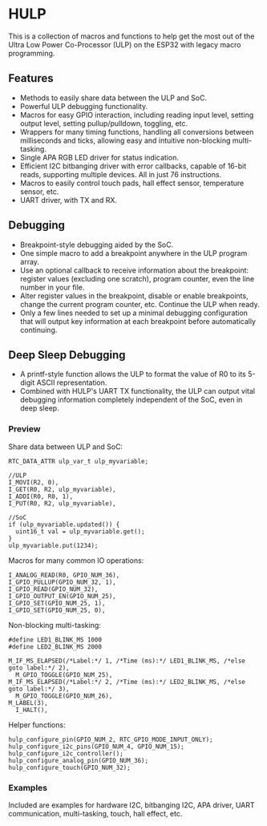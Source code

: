 # HULP

This is a collection of macros and functions to help get the most out of the Ultra Low Power Co-Processor (ULP) on the ESP32 with legacy macro programming.

## Features

* Methods to easily share data between the ULP and SoC.
* Powerful ULP debugging functionality.
* Macros for easy GPIO interaction, including reading input level, setting output level, setting pullup/pulldown, toggling, etc.
* Wrappers for many timing functions, handling all conversions between milliseconds and ticks, allowing easy and intuitive non-blocking multi-tasking.
* Single APA RGB LED driver for status indication.
* Efficient I2C bitbanging driver with error callbacks, capable of 16-bit reads, supporting multiple devices. All in just 76 instructions.
* Macros to easily control touch pads, hall effect sensor, temperature sensor, etc.
* UART driver, with TX and RX.

## Debugging

* Breakpoint-style debugging aided by the SoC.
* One simple macro to add a breakpoint anywhere in the ULP program array.
* Use an optional callback to receive information about the breakpoint: register values (excluding one scratch), program counter, even the line number in your file.
* Alter register values in the breakpoint, disable or enable breakpoints, change the current program counter, etc. Continue the ULP when ready.
* Only a few lines needed to set up a minimal debugging configuration that will output key information at each breakpoint before automatically continuing.


## Deep Sleep Debugging

* A printf-style function allows the ULP to format the value of R0 to its 5-digit ASCII representation.
* Combined with HULP's UART TX functionality, the ULP can output vital debugging information completely independent of the SoC, even in deep sleep.

### Preview

Share data between ULP and SoC:

```
RTC_DATA_ATTR ulp_var_t ulp_myvariable;

//ULP
I_MOVI(R2, 0),
I_GET(R0, R2, ulp_myvariable),
I_ADDI(R0, R0, 1),
I_PUT(R0, R2, ulp_myvariable),

//SoC
if (ulp_myvariable.updated()) {
  uint16_t val = ulp_myvariable.get();
}
ulp_myvariable.put(1234);
```

Macros for many common IO operations:

```
I_ANALOG_READ(R0, GPIO_NUM_36),
I_GPIO_PULLUP(GPIO_NUM_32, 1),
I_GPIO_READ(GPIO_NUM_32),
I_GPIO_OUTPUT_EN(GPIO_NUM_25),
I_GPIO_SET(GPIO_NUM_25, 1),
I_GPIO_SET(GPIO_NUM_25, 0),

```

Non-blocking multi-tasking:

```
#define LED1_BLINK_MS 1000
#define LED2_BLINK_MS 2000

M_IF_MS_ELAPSED(/*Label:*/ 1, /*Time (ms):*/ LED1_BLINK_MS, /*else goto label:*/ 2),
  M_GPIO_TOGGLE(GPIO_NUM_25),
M_IF_MS_ELAPSED(/*Label:*/ 2, /*Time (ms):*/ LED2_BLINK_MS, /*else goto label:*/ 3),
  M_GPIO_TOGGLE(GPIO_NUM_26),
M_LABEL(3),
  I_HALT(),
```

Helper functions:
```
hulp_configure_pin(GPIO_NUM_2, RTC_GPIO_MODE_INPUT_ONLY);
hulp_configure_i2c_pins(GPIO_NUM_4, GPIO_NUM_15);
hulp_configure_i2c_controller();
hulp_configure_analog_pin(GPIO_NUM_36);
hulp_configure_touch(GPIO_NUM_32);
```


### Examples

Included are examples for hardware I2C, bitbanging I2C, APA driver, UART communication, multi-tasking, touch, hall effect, etc.